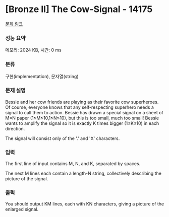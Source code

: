 # [Bronze II] The Cow-Signal - 14175 

[문제 링크](https://www.acmicpc.net/problem/14175) 

### 성능 요약

메모리: 2024 KB, 시간: 0 ms

### 분류

구현(implementation), 문자열(string)

### 문제 설명

<p>Bessie and her cow friends are playing as their favorite cow superheroes. Of course, everyone knows that any self-respecting superhero needs a signal to call them to action. Bessie has drawn a special signal on a sheet of M×N paper (1≤M≤10,1≤N≤10), but this is too small, much too small! Bessie wants to amplify the signal so it is exactly K times bigger (1≤K≤10) in each direction.</p>

<p>The signal will consist only of the '.' and 'X' characters.</p>

### 입력 

 <p>The first line of input contains M, N, and K, separated by spaces.</p>

<p>The next M lines each contain a length-N string, collectively describing the picture of the signal.</p>

### 출력 

 <p>You should output KM lines, each with KN characters, giving a picture of the enlarged signal.</p>

